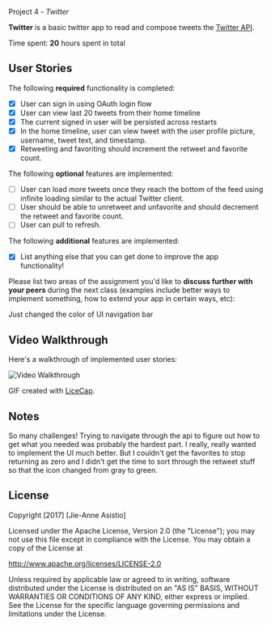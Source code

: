 Project 4 - *Twitter*

**Twitter** is a basic twitter app to read and compose tweets the [Twitter API](https://apps.twitter.com/).

Time spent: **20** hours spent in total

## User Stories

The following **required** functionality is completed:

- [x] User can sign in using OAuth login flow
- [x] User can view last 20 tweets from their home timeline
- [x] The current signed in user will be persisted across restarts
- [x] In the home timeline, user can view tweet with the user profile picture, username, tweet text, and timestamp.
- [x] Retweeting and favoriting should increment the retweet and favorite count.

The following **optional** features are implemented:

- [ ] User can load more tweets once they reach the bottom of the feed using infinite loading similar to the actual Twitter client.
- [ ] User should be able to unretweet and unfavorite and should decrement the retweet and favorite count.
- [ ] User can pull to refresh.

The following **additional** features are implemented:

- [x] List anything else that you can get done to improve the app functionality!

Please list two areas of the assignment you'd like to **discuss further with your peers** during the next class (examples include better ways to implement something, how to extend your app in certain ways, etc):

Just changed the color of UI navigation bar 

## Video Walkthrough 

Here's a walkthrough of implemented user stories:

<img src='https://gifyu.com/images/version1d2803.gif' title='Video Walkthrough' width='' alt='Video Walkthrough' />

GIF created with [LiceCap](http://www.cockos.com/licecap/).

## Notes

So many challenges! Trying to navigate through the api to figure out how to get what you needed was probably the hardest part. I really, really wanted to implement the UI much better. But I couldn't get the favorites to stop returning as zero and I didn't get the time to sort through the retweet stuff so that the icon changed from gray to green. 

## License

Copyright [2017] [Jie-Anne Asistio]

Licensed under the Apache License, Version 2.0 (the "License");
you may not use this file except in compliance with the License.
You may obtain a copy of the License at

http://www.apache.org/licenses/LICENSE-2.0

Unless required by applicable law or agreed to in writing, software
distributed under the License is distributed on an "AS IS" BASIS,
WITHOUT WARRANTIES OR CONDITIONS OF ANY KIND, either express or implied.
See the License for the specific language governing permissions and
limitations under the License.
